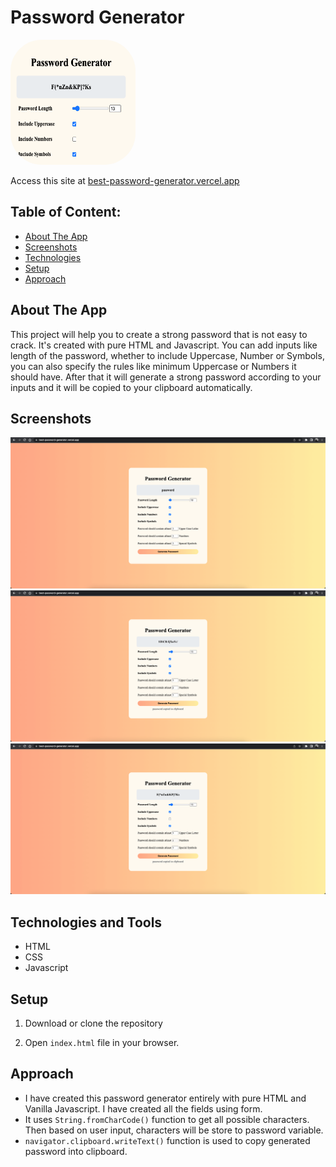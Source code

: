 # Password Generator

<img src="https://github.com/BrijenMakwana/PasswordGenerator/blob/main/images/icon_PG.png" width="200" height="200" style="border-radius:50px;">

Access this site at [best-password-generator.vercel.app](https://best-password-generator.vercel.app)

## Table of Content:

- [About The App](#about-the-app)
- [Screenshots](#screenshots)
- [Technologies](#technologies-and-tools)
- [Setup](#setup)
- [Approach](#approach)

## About The App

This project will help you to create a strong password that is not easy to crack. It's created with pure HTML and Javascript. You can add inputs like length of the password, whether to include Uppercase, Number or Symbols, you can also specify the rules like minimum Uppercase or Numbers it should have. After that it will generate a strong password according to your inputs and it will be copied to your clipboard automatically.

## Screenshots

![App Screenshot](https://github.com/BrijenMakwana/PasswordGenerator/blob/main/images/screenshot_1.png)
![App Screenshot](https://github.com/BrijenMakwana/PasswordGenerator/blob/main/images/screenshot_2.png)
![App Screenshot](https://github.com/BrijenMakwana/PasswordGenerator/blob/main/images/screenshot_3.png)

## Technologies and Tools

- HTML
- CSS
- Javascript

## Setup

1. Download or clone the repository

2. Open ```index.html``` file in your browser.

## Approach

- I have created this password generator entirely with pure HTML and Vanilla Javascript. I have created all the fields using form.
- It uses ```String.fromCharCode()``` function to get all possible characters. Then based on user input, characters will be store to password variable.
- ```navigator.clipboard.writeText()``` function is used to copy generated password into clipboard.


